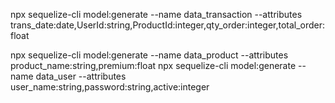 npx sequelize-cli model:generate --name data_transaction --attributes trans_date:date,UserId:string,ProductId:integer,qty_order:integer,total_order:float

npx sequelize-cli model:generate --name data_product --attributes product_name:string,premium:float
npx sequelize-cli model:generate --name data_user --attributes user_name:string,password:string,active:integer
